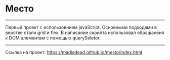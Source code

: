 # Место

___________

Первый проект с использовнием javaScript. Основными подходами в верстке стали grid и flex.
В написание скрипта использовал обращанеия к DOM элементам с помощью querySeletor.

___________

Ссылка на проект: https://madisdead.github.io/mesto/index.html